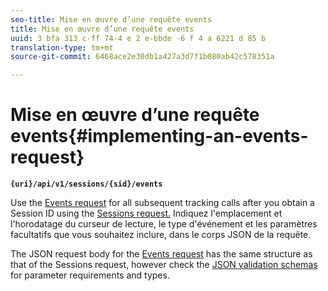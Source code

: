 ```yaml
---
seo-title: Mise en œuvre d’une requête events
title: Mise en œuvre d’une requête events
uuid: 3 bfa 313 c-ff 74-4 e 2 e-bbde -6 f 4 a 6221 d 85 b
translation-type: tm+mt
source-git-commit: 6468ace2e30db1a427a3d7f1b080ab42c578351a

---
```



# Mise en œuvre d’une requête events{#implementing-an-events-request}

**`{uri}/api/v1/sessions/{sid}/events`**

Use the [Events request](../../media-collection-api/mc-api-ref/mc-api-events-req.md) for all subsequent tracking calls after you obtain a Session ID using the [Sessions request.](../../media-collection-api/mc-api-ref/mc-api-sessions-req.md) Indiquez l'emplacement et l'horodatage du curseur de lecture, le type d'événement et les paramètres facultatifs que vous souhaitez inclure, dans le corps JSON de la requête.

The JSON request body for the [Events request](../../media-collection-api/mc-api-ref/mc-api-events-req.md) has the same structure as that of the Sessions request, however check the [JSON validation schemas](../../media-collection-api/mc-api-ref/mc-api-json-validation.md) for parameter requirements and types.
